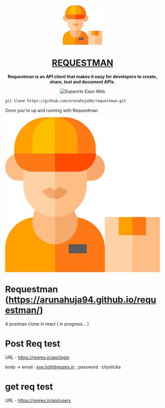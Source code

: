 <!-- Title -->

<p align="center">
  <a href="https://github.com/arunahuja94/requestman">
    <img src="https://raw.githubusercontent.com/arunahuja94/requestman/master/postman.png" height="128">
    <h1 align="center">REQUESTMAN</h1>
  </a>
</p>

<!-- Header -->

<p align="center">
  <b>Requestman is an API client that makes it easy for developers to create, share, test and document APIs.</b>
  <br />

  <p align="center">
    <!-- Web -->
    <img alt="Supports Expo Web" longdesc="Supports Expo Web" src="https://img.shields.io/badge/web-000.svg?style=flat-square&logo=GOOGLE-CHROME&labelColor=4285F4&logoColor=fff" />
  </p>
  
</p>


<!-- Body -->

```sh
git clone https://github.com/arunahuja94/requestman.git
```

Once you're up and running with Requestman

<p align="center">
  <img align="center" alt="Product: demo" src="https://raw.githubusercontent.com/arunahuja94/requestman/master/postman.png" />
</p>

# Requestman (https://arunahuja94.github.io/requestman/)

A postman clone in react ( in progress... )

# Post Req test 

URL - https://reqres.in/api/login

body -> email : eve.holt@reqres.in ; password : cityslicka

# get req test

URL - https://reqres.in/api/users
